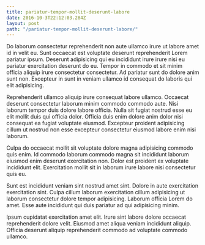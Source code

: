 ```yaml
---
title: pariatur-tempor-mollit-deserunt-labore
date: 2016-10-3T22:12:03.284Z
layout: post
path: "/pariatur-tempor-mollit-deserunt-labore/"
---
```


Do laborum consectetur reprehenderit non aute ullamco irure ut labore amet id in velit eu. Sunt occaecat est voluptate deserunt reprehenderit Lorem pariatur ipsum. Deserunt adipisicing qui eu incididunt irure irure nisi eu pariatur exercitation deserunt do eu. Tempor in commodo et sit minim officia aliquip irure consectetur consectetur. Ad pariatur sunt do dolore anim sunt non. Excepteur in sunt in veniam ullamco id consequat do laboris qui elit adipisicing.

Reprehenderit ullamco aliquip irure consequat labore ullamco. Occaecat deserunt consectetur laborum minim commodo commodo aute. Nisi laborum tempor duis dolore labore officia. Nulla sit fugiat nostrud esse eu elit mollit duis qui officia dolor. Officia duis enim dolore anim dolor nisi consequat ea fugiat voluptate eiusmod. Excepteur proident adipisicing cillum ut nostrud non esse excepteur consectetur eiusmod labore enim nisi laborum.

Culpa do occaecat mollit sit voluptate dolore magna adipisicing commodo quis enim. Id commodo laborum commodo magna sit incididunt laborum eiusmod enim deserunt exercitation non. Dolor est proident ex voluptate incididunt elit. Exercitation mollit sit in laborum irure labore nisi consectetur quis eu.

Sunt est incididunt veniam sint nostrud amet sint. Dolore in aute exercitation exercitation sint. Culpa cillum laborum exercitation cillum adipisicing ut laborum consectetur dolore tempor adipisicing. Laborum officia Lorem do amet. Esse aute incididunt qui duis pariatur ad qui adipisicing minim.

Ipsum cupidatat exercitation amet elit. Irure sint labore dolore occaecat reprehenderit dolore velit. Eiusmod amet aliqua veniam incididunt aliquip. Officia deserunt aliquip reprehenderit commodo ad voluptate commodo ullamco.